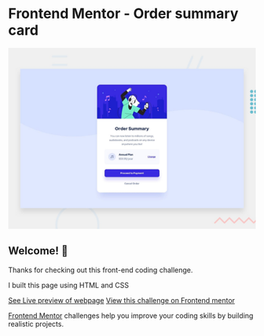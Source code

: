 # Frontend Mentor - Order summary card

![Design preview for the Order summary card coding challenge](./design/desktop-preview.jpg)

## Welcome! 👋

Thanks for checking out this front-end coding challenge.

I built this page using HTML and CSS

[See Live preview of webpage](https://aforaditya.github.io/frontendmentor-order-summary-page/)
[View this challenge on Frontend mentor](https://www.frontendmentor.io/challenges/order-summary-component-QlPmajDUj)

[Frontend Mentor](https://www.frontendmentor.io) challenges help you improve your coding skills by building realistic projects.

